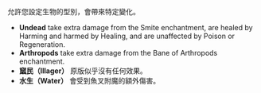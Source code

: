 允許您設定生物的型別，會帶來特定變化。
* **Undead** take extra damage from the Smite enchantment, are healed by Harming and harmed by Healing, and are unaffected by Poison or Regeneration.
* **Arthropods** take extra damage from the Bane of Arthropods enchantment.
* **窳民（Illager）** 原版似乎沒有任何效果。
* **水生（Water）** 會受到魚叉附魔的額外傷害。 
